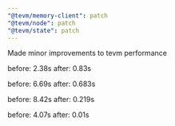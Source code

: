 ```yaml
---
"@tevm/memory-client": patch
"@tevm/node": patch
"@tevm/state": patch
---
```


Made minor improvements to tevm performance

before: 2.38s
after: 0.83s

before: 6.69s
after: 0.683s

before: 8.42s
after: 0.219s

before: 4.07s
after: 0.01s
